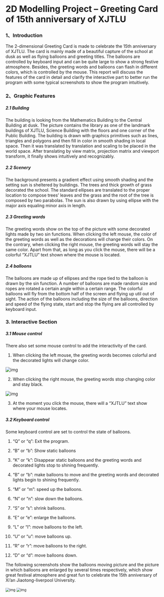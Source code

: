 # 2D Modelling Project – Greeting Card of 15th anniversary of XJTLU

### 1、Introduction

The 2-dimensional Greeting Card is made to celebrate the 15th anniversary of XJTLU. The card is mainly made of a beautiful capture of the school at dusk as well as flying balloons and greeting titles. The balloons are controlled by keyboard input and can be quite large to show a strong festive atmosphere. Besides, the greeting words and balloons can flash in different colors, which is controlled by the mouse. This report will discuss the features of the card in detail and clarify the interactive part to better run the program with some typical screenshots to show the program intuitively.

### 2、Graphic Features

##### 2.1 Building

The building is looking from the Mathematics Building to the Central Building at dusk. The picture contains the library as one of the landmark buildings of XJTLU, Science Building with the floors and one corner of the Public Building. The building is drawn with graphics primitives such as lines, triangles and polygons and then fill in color in smooth shading in local space. Then it was translated by translation and scaling to be placed in the world space. After translating by view matrix, projection matrix and viewport transform, it finally shows intuitively and recognizably.

##### 2.2 Scenery

The background presents a gradient effect using smooth shading and the setting sun is sheltered by buildings. The trees and thick growth of grass decorated the school. The standard ellipses are translated to the proper location to compose trees’ leaves and the grass and the root of the tree is composed by two parabolas. The sun is also drawn by using ellipse with the major axis equaling minor axis in length.

##### 2.3 Greeting words

The greeting words show on the top of the picture with some decorated lights made by two sin functions. When clicking the left mouse, the color of the greeting words as well as the decorations will change their colors. On the contrary, when clicking the right mouse, the greeting words will stay the same color. Apart from that, as long as you click the mouse, there will be a colorful “XJTLU” text shown where the mouse is located.

##### 2.4 balloons

The balloons are made up of ellipses and the rope tied to the balloon is drawn by the sin function. A number of balloons are made random size and ropes are rotated a certain angle within a certain range. The colorful balloons will fly from the bottom half of the screen and flying up util out of sight. The action of the balloons including the size of the balloons, direction and speed of the flying state, start and stop the flying are all controlled by keyboard input.

### 3. Interactive Section

##### 3.1 Mouse control

There also set some mouse control to add the interactivity of the card. 

1. When clicking the left mouse, the greeting words becomes colorful and the decorated lights will change color.

![img](images/wps56A3.tmp.jpg) 

2. When clicking the right mouse, the greeting words stop changing color and stay black.

![img](images/wps56A4.tmp.jpg) 

3. At the moment you click the mouse, there will a “XJTLU” text show where your mouse locates.

##### 3.2 Keyboard control

Some keyboard control are set to control the state of balloons.

1. “Q” or “q”: Exit the program.

2. “B” or “b”: Show static balloons

3. “K” or “k”: Disappear static balloons and the greeting words and decorated lights stop to shining frequently.

4. “B” or “b”: make balloons to move and the greeting words and decorated lights begin to shining frequently.

5. “M” or “m”: speed up the balloons.

6. “N” or “n”: slow down the balloons.

7. “S” or “s”: shrink balloons.

8. “E” or “e”: enlarge the balloons.

9. “L” or “l”: move balloons to the left.

10. “U” or “u”: move balloons up.

11. “R” or “r”: move balloons to the right.

12. “D” or “d”: move balloons down.

The following screenshots show the balloons moving picture and the picture in which balloons are enlarged by several times respectively, which show great festival atmosphere and great fun to celebrate the 15th anniversary of Xi’an Jiaotong-liverpool University.

<img src="images/wps56A5.tmp.jpg" alt="img" style="zoom:80%;" /> 

<img src="images/wps56A6.tmp.jpg" alt="img" style="zoom:80%;" /> 